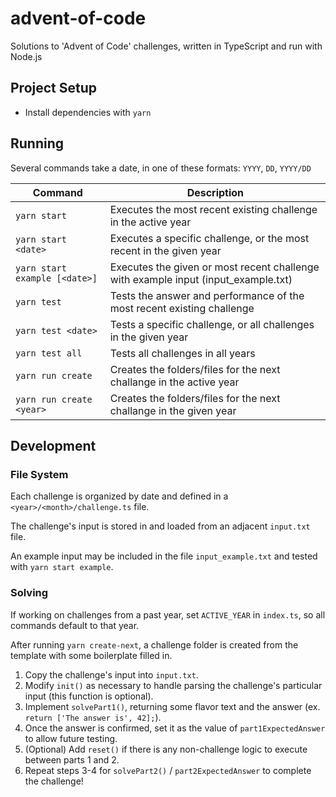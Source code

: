# advent-of-code

Solutions to 'Advent of Code' challenges, written in TypeScript and run with Node.js

## Project Setup

- Install dependencies with `yarn`

## Running

Several commands take a date, in one of these formats: `YYYY`, `DD`, `YYYY/DD`

| Command                       | Description
| ----------------------------- | ------------
| `yarn start`                  | Executes the most recent existing challenge in the active year
| `yarn start <date>`           | Executes a specific challenge, or the most recent in the given year
| `yarn start example [<date>]` | Executes the given or most recent challenge with example input (input_example.txt)
| `yarn test`                   | Tests the answer and performance of the most recent existing challenge
| `yarn test <date>`            | Tests a specific challenge, or all challenges in the given year
| `yarn test all`               | Tests all challenges in all years
| `yarn run create`             | Creates the folders/files for the next challange in the active year
| `yarn run create <year>`      | Creates the folders/files for the next challange in the given year

## Development

### File System

Each challenge is organized by date and defined in a `<year>/<month>/challenge.ts` file.

The challenge's input is stored in and loaded from an adjacent `input.txt` file.

An example input may be included in the file `input_example.txt` and tested with `yarn start example`.

### Solving

If working on challenges from a past year, set `ACTIVE_YEAR` in `index.ts`, so all commands default to that year.

After running `yarn create-next`, a challenge folder is created from the template with some boilerplate filled in.

1. Copy the challenge's input into `input.txt`.
2. Modify `init()` as necessary to handle parsing the challenge's particular input (this function is optional).
3. Implement `solvePart1()`, returning some flavor text and the answer (ex. `return ['The answer is', 42];`).
4. Once the answer is confirmed, set it as the value of `part1ExpectedAnswer` to allow future testing.
5. (Optional) Add `reset()` if there is any non-challenge logic to execute between parts 1 and 2.
6. Repeat steps 3-4 for `solvePart2()` / `part2ExpectedAnswer` to complete the challenge!
